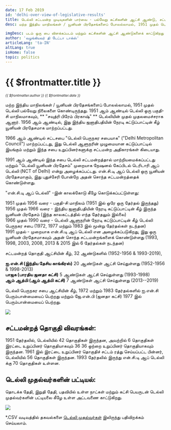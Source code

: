 ```yaml
---
date: 17 Feb 2019
id: 'delhi-over-view-of-legislative-results'
title: டெல்லி சட்டமன்ற முடிவுகளின் பார்வை - பல்வேறு கட்சிகளின் ஆட்சி ஆண்டு, சட்டமன்றத் தொகுதிகளின் விவரங்கள் மற்றும் டெல்லியின் முதலமைச்சர்கள்
desc: மற்ற இந்திய மாநிலங்கள் / யூனியன் பிரதேசங்களைப் போலல்லாமல், 1951 முதல் டெல்லி பல்வேறு நிலைகளை கொண்டிருந்தது. 1951 ஆம் ஆண்டில் டெல்லி ஒரு பகுதி-சி மாநிலமாகவும், ** "சவுத்ரி பிரேம் பிரகாஷ்" ** டெல்லியின் முதல் முதலமைச்சராக ஆனார். 1956 ஆம் ஆண்டில், இது இந்திய ஜனாதிபதியின் நேரடி கட்டுப்பாட்டின் கீழ்

imgDesc: படம் ஒரு பை விளக்கப்படம் மற்றும் கட்சிகளின் ஆட்சி ஆண்டுகளைக் காட்டுகிறது
author: 'வழங்கியவர் தி டேட்டா டாக்ஸ்'
articleLang: 'ta-IN'
altLang: true
isHome: false
topic: politics
---
```


# {{ $frontmatter.title }}
<i style="font-size: 0.75em;"> {{ $frontmatter.author }} {{ $frontmatter.date }} </i>

மற்ற இந்திய மாநிலங்கள் / யூனியன் பிரதேசங்களைப் போலல்லாமல், 1951 முதல் டெல்லி பல்வேறு நிலைகளை கொண்டிருந்தது. 1951 ஆம் ஆண்டில் டெல்லி ஒரு பகுதி-சி மாநிலமாகவும், ** "சவுத்ரி பிரேம் பிரகாஷ்" ** டெல்லியின் முதல் முதலமைச்சராக ஆனார். 1956 ஆம் ஆண்டில், இது இந்திய ஜனாதிபதியின் நேரடி கட்டுப்பாட்டின் கீழ் யூனியன் பிரதேசமாக மாற்றப்பட்டது.

1966 ஆம் ஆண்டில் சட்டசபை "டெல்லி பெருநகர சபையாக" ("Delhi Metropolitan Council") மாற்றப்பட்டது, இது டெல்லி ஆளுநரின் முழுமையான கட்டுப்பாட்டில் இயங்கும் மற்றும் இந்த சபை உறுப்பினர்களுக்கு சட்டமன்ற அதிகாரங்கள் கிடையாது.

1991 ஆம் ஆண்டில் இந்த சபை டெல்லி சட்டமன்றத்தால் மாற்றியமைக்கப்பட்டது மற்றும் "டெல்லி யூனியன் பிரதேசம்" முறையாக நேஷனல் கேப்பிடல் டெரிடாரி ஆப் டெல்லி (NCT of Delhi) என்று அழைக்கப்பட்டது. என்.சி.டி ஆப் டெல்லி ஒரு யூனியன் பிரதேசமாகும், இது புதுச்சேரி போன்றே அதன் சொந்த சட்டமன்றத்தைக் கொண்டுள்ளது.

"என்.சி.டி ஆப் டெல்லி" -இன் காலக்கோடு கீழே கொடுக்கப்பட்டுள்ளது:

1951 முதல் 1956 வரை - பகுதி-சி மாநிலம் (1951 இல் ஒரே ஒரு தேர்தல் இருந்தது) \
1956 முதல் 1966 வரை - இந்திய ஜனாதிபதியின் நேரடி கட்டுப்பாட்டின் கீழ் இருந்த யூனியன் பிரதேசம் (இந்த காலகட்டத்தில் எந்த தேர்தலும் இல்லை) \
1966 முதல் 1990 வரை - டெல்லி ஆளுநரின் நேரடி கட்டுப்பாட்டின் கீழ் டெல்லி பெருநகர சபை (1972, 1977 மற்றும் 1983 இல் மூன்று தேர்தல்கள் நடந்தன) \
1991 முதல் - முறையாக என்.சி.டி ஆப் டெல்லி  என அழைக்கப்படுகிறது, இது ஒரு யூனியன் பிரதேசமாகவும் அதன் சொந்த சட்டமன்றங்களைக் கொண்டுள்ளது (1993, 1998, 2003, 2008, 2013 & 2015 இல் 6 தேர்தல்கள் நடந்தன)

சட்டமன்றத் தொகுதி ஆட்சியின் கீழ், 32 ஆண்டுகளில் (1952-1956 & 1993-2019),

**ஐ.என்.சி (இந்திய தேசிய காங்கிரஸ்)** 20 ஆண்டுகள் ஆட்சி செய்துள்ளது (1952-1956 & 1998-2013) \
**பாஜக (பாரதிய ஜனதா கட்சி)** 5 ஆண்டுகள் ஆட்சி செய்துள்ளது (1993-1998) \
**ஆம் ஆத்மி (ஆம் ஆத்மி கட்சி)** 7 ஆண்டுகள் ஆட்சி செய்துள்ளது (2013--2019)

டெல்லி பெருநகர சபை ஆட்சியின் கீழ், 1972 மற்றும் 1983 தேர்தல்களில் ஐ.என்.சி பெரும்பான்மையைப் பெற்றது மற்றும் ஜே.என்.பி (ஜனதா கட்சி) 1977 இல் பெரும்பான்மையைப் பெற்றது.

![](/img/politics/over-view-of-delhi-legislative-results/figure-markdown/img1.png)

## சட்டமன்றத் தொகுதி விவரங்கள்:

1951 தேர்தலில், டெல்லியில் 42 தொகுதிகள் இருந்தன, அவற்றில் 6 தொகுதிகள் இரட்டை உறுப்பினர் தொகுதியாகவும் 36 36 ஒற்றை உறுப்பினர் தொகுதியாகவும் இருந்தன. 1961 இல் இரட்டை உறுப்பினர் தொகுதிச் சட்டம் ரத்து செய்யப்பட்ட பின்னர், டெல்லியில் 56 தொகுதிகள் இருந்தன. 1993 தேர்தலில் இருந்து என்.சி.டி ஆப் டெல்லி க்கு 70 தொகுதிகள் உள்ளன.

## டெல்லி முதல்வர்களின் பட்டியல்:

தொடக்க தேதி, இறுதி தேதி, பதவியில் உள்ள நாட்கள் மற்றும் கட்சி பெயருடன் டெல்லி முதல்வர்களின் பட்டியலை கீழே உள்ள அட்டவணை காட்டுகிறது.

![](/img/politics/over-view-of-delhi-legislative-results/figure-markdown/img2.png)

\*.CSV வடிவத்தில் தகவல்களை [டெல்லி முதல்வர்கள்](http://thedatatalks.in/datas/politics/delhi-chief-ministers.csv) இலிருந்து பதிவிறக்கம் செய்யலாம்.

<style>

</style>
